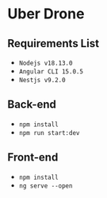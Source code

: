 # Uber Drone

## Requirements List
- `Nodejs v18.13.0`
- `Angular CLI 15.0.5`
- `Nestjs v9.2.0`

## Back-end
- `npm install`
- `npm run start:dev`

## Front-end
- `npm install`
- `ng serve --open`

